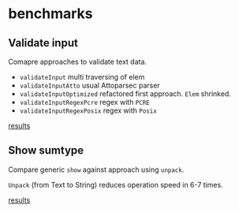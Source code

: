 # benchmarks

## Validate input

Comapre approaches to validate text data.

- `validateInput` multi traversing of elem
- `validateInputAtto` usual Attoparsec parser
- `validateInputOptimized` refactored first approach. `Elem` shrinked.
- `validateInputRegexPcre` regex with `PCRE`
- `validateInputRegexPosix` regex with `Posix`

[results](benchmark/Output/validateInput.md)

## Show sumtype

Compare generic `show` against approach using `unpack`.

`Unpack` (from Text to String) reduces operation speed in 6-7 times.

[results](benchmark/Output/unpack-overhead.md)


